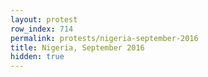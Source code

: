```yaml
---
layout: protest
row_index: 714
permalink: protests/nigeria-september-2016
title: Nigeria, September 2016
hidden: true
---
```

